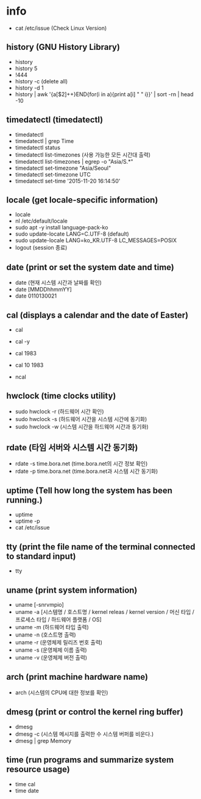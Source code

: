# info

- cat /etc/issue (Check Linux Version)

## history (GNU History Library)

- history
- history 5
- !444
- history -c (delete all)
- history -d 1
- history | awk '{a[$2]++}END{for(i in a){print a[i] " " i}}' | sort -rn | head -10

## timedatectl (timedatectl)

- timedatectl
- timedatectl | grep Time
- timedatectl status
- timedatectl list-timezones (사용 가능한 모든 시간대 출력)
- timedatectl list-timezones |  egrep  -o "Asia/S.*"
- timedatectl set-timezone "Asia/Seoul"
- timedatectl set-timezone UTC
- timedatectl set-time '2015-11-20 16:14:50'

## locale (get locale-specific information)

- locale
- nl /etc/default/locale
- sudo apt -y install language-pack-ko
- sudo update-locate LANG=C.UTF-8 (default)
- sudo update-locale LANG=ko_KR.UTF-8 LC_MESSAGES=POSIX
- logout (session 종료)

## date (print or set the system date and time)

- date (현재 시스템 시간과 날짜를 확인)
- date [MMDDhhmmYY]
- date 0110130021

## cal (displays a calendar and the date of Easter)

- cal
- cal -y
- cal 1983
- cal 10 1983

- ncal

## hwclock (time clocks utility)

- sudo hwclock -r (하드웨어 시간 확인)
- sudo hwclock -s (하드웨어 시간을 시스템 시간에 동기화)
- sudo hwclock -w (시스템 시간을 하드웨어 시간과 동기화)

## rdate (타임 서버와 시스템 시간 동기화)

- rdate -s time.bora.net (time.bora.net의 시간 정보 확인)
- rdate -p time.bora.net (time.bora.net과 시스템 시간 동기화)

## uptime (Tell how long the system has been running.)

- uptime
- uptime -p
- cat /etc/issue

## tty (print the file name of the terminal connected to standard input)

- tty

## uname (print system information)

- uname [-snrvmpio]
- uname -a [시스템명 / 호스트명 / kernel releas /  kernel version / 머신 타입 / 프로세스 타입 / 하드웨어 플랫폼 / OS]
- uname -m (하드웨어 타입 출력)
- uname -n (호스트명 출력)
- uname -r (운영체제 릴리즈 번호 출력)
- uname -s (운영체제 이름 출력)
- uname -v (운영체제 버전 출력)

## arch (print machine hardware name)

- arch (시스템의 CPU에 대한 정보를 확인)

## dmesg (print or control the kernel ring buffer)

- dmesg
- dmesg -c (시스템 메시지를 출력한 수 시스템 버퍼를 비운다.)
- dmesg | grep Memory

## time (run programs and summarize system resource usage)

- time cal
- time date